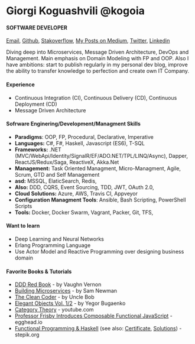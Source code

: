 # Giorgi Koguashvili @kogoia

#### SOFTWARE DEVELOPER

[Email](mailto:kogo27@gmail.com), [Github](https://github.com/kogoia), [Stakoverflow](https://stackoverflow.com/users/5200896/kogoia), [My Posts on Medium](https://medium.com/@kogoia), [Twitter](https://twitter.com/kogo1a), [Linkedin](https://www.linkedin.com/in/giorgi-koguashvili)

Diving deep into Microservices, Message Driven Architecture, DevOps and Management. Main emphasis on Domain Modeling with FP and OOP. Also I have ambitions: start to publish regularly in my personal dev blog, improve the ability to transfer knowledge to perfection and create own IT Company.

#### Experience

 - Continuous Integration (CI), Continuous Delivery (CD), Continuous Deployment (CD)
 - Message Driven Architecture 
 
#### Sofrware Enginering/Development/Managment Skills

 - **Paradigms**: OOP, FP, Procedural, Declarative, Imperative
 - **Languages:** C#, F#, Haskell, Javascript (ES6), T-SQL
 - **Frameworks:** .NET (MVC/WebApi/Identity/SignalR/EF/ADO.NET/TPL/LINQ/Async), Dapper, ReactJS/Redux/Saga, ReactiveX, Akka.Net
 - **Management:** Task Oriented Managment, Micro-Managment, Agile, Scrum, GTD and Self Management
 - **asd:** MSSQL, ElaticSearch, Redis, 
 - **Also:** DDD, CQRS, Event Sourcing, TDD, JWT, OAuth 2.0, 
 - **Cloud Solutions:** Azure, AWS, Travis CI, Appveyor 
 - **Configuration Managment Tools**: Ansible, Bash Scripting, PowerShell Scripts
 - **Tools:** Docker, Docker Swarm, Vagrant, Packer, Git, TFS, 

#### Want to learn

 - Deep Learning and Neural Networks
 - Erlang Programming Language
 - Use Actor Model and Reactive Programming over designing business domain
 
#### Favorite Books & Tutorials

* [DDD Red Book](https://g.co/kgs/HcmgUd) - by Vaughn Vernon 
* [Building Microservices](https://g.co/kgs/EkbKx1) - by Sam Newman 
* [The Clean Coder](https://g.co/kgs/C8M5Fq) - by Uncle Bob
* [Elegant Objects Vol. 1/2](https://g.co/kgs/8oChQa) - by Yegor Bugaenko
* [Category Theory](https://www.youtube.com/watch?v=I8LbkfSSR58&list=PLbgaMIhjbmEnaH_LTkxLI7FMa2HsnawM_) - youtube.com
* [Professor Frisby Introduces Composable Functional JavaScript](https://egghead.io/courses/professor-frisby-introduces-composable-functional-javascript) - egghead.io
* [Functional Programming & Haskell](https://stepik.org/course/75/syllabus) (see also: [Certificate](https://stepik.org/certificate/6b271b1181c9aba4609fa53f15e0ebfcb6210087.pdf), [Solutions](https://github.com/kogoia/HaskellSamples)) - stepik.org 
